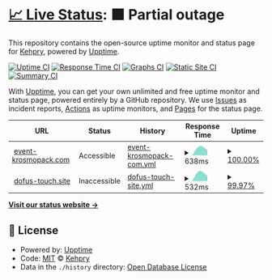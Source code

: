 # [📈 Live Status](https://Kehpry.github.io/phishcheck): <!--live status--> **🟧 Partial outage**

This repository contains the open-source uptime monitor and status page for [Kehpry](https://Kehpry.github.io/phishcheck), powered by [Upptime](https://github.com/upptime/upptime).

[![Uptime CI](https://github.com/Kehpry/phishcheck/workflows/Uptime%20CI/badge.svg)](https://github.com/Kehpry/phishcheck/actions?query=workflow%3A%22Uptime+CI%22)
[![Response Time CI](https://github.com/Kehpry/phishcheck/workflows/Response%20Time%20CI/badge.svg)](https://github.com/Kehpry/phishcheck/actions?query=workflow%3A%22Response+Time+CI%22)
[![Graphs CI](https://github.com/Kehpry/phishcheck/workflows/Graphs%20CI/badge.svg)](https://github.com/Kehpry/phishcheck/actions?query=workflow%3A%22Graphs+CI%22)
[![Static Site CI](https://github.com/Kehpry/phishcheck/workflows/Static%20Site%20CI/badge.svg)](https://github.com/Kehpry/phishcheck/actions?query=workflow%3A%22Static+Site+CI%22)
[![Summary CI](https://github.com/Kehpry/phishcheck/workflows/Summary%20CI/badge.svg)](https://github.com/Kehpry/phishcheck/actions?query=workflow%3A%22Summary+CI%22)

With [Upptime](https://upptime.js.org), you can get your own unlimited and free uptime monitor and status page, powered entirely by a GitHub repository. We use [Issues](https://github.com/Kehpry/phishcheck/issues) as incident reports, [Actions](https://github.com/Kehpry/phishcheck/actions) as uptime monitors, and [Pages](https://Kehpry.github.io/phishcheck) for the status page.

<!--start: status pages-->
<!-- This summary is generated by Upptime (https://github.com/upptime/upptime) -->
<!-- Do not edit this manually, your changes will be overwritten -->
<!-- prettier-ignore -->
| URL | Status | History | Response Time | Uptime |
| --- | ------ | ------- | ------------- | ------ |
| <img alt="" src="https://favicons.githubusercontent.com/event-krosmopack.com" height="13"> [event-krosmopack.com](https://event-krosmopack.com) | Accessible | [event-krosmopack-com.yml](https://github.com/Kehpry/phishcheck/commits/HEAD/history/event-krosmopack-com.yml) | <details><summary><img alt="Response time graph" src="./graphs/event-krosmopack-com/response-time-week.png" height="20"> 638ms</summary><br><a href="https://phishcheck.dofhelp.fr/history/event-krosmopack-com"><img alt="Response time 638" src="https://img.shields.io/endpoint?url=https%3A%2F%2Fraw.githubusercontent.com%2FKehpry%2Fphishcheck%2FHEAD%2Fapi%2Fevent-krosmopack-com%2Fresponse-time.json"></a><br><a href="https://phishcheck.dofhelp.fr/history/event-krosmopack-com"><img alt="24-hour response time 638" src="https://img.shields.io/endpoint?url=https%3A%2F%2Fraw.githubusercontent.com%2FKehpry%2Fphishcheck%2FHEAD%2Fapi%2Fevent-krosmopack-com%2Fresponse-time-day.json"></a><br><a href="https://phishcheck.dofhelp.fr/history/event-krosmopack-com"><img alt="7-day response time 638" src="https://img.shields.io/endpoint?url=https%3A%2F%2Fraw.githubusercontent.com%2FKehpry%2Fphishcheck%2FHEAD%2Fapi%2Fevent-krosmopack-com%2Fresponse-time-week.json"></a><br><a href="https://phishcheck.dofhelp.fr/history/event-krosmopack-com"><img alt="30-day response time 638" src="https://img.shields.io/endpoint?url=https%3A%2F%2Fraw.githubusercontent.com%2FKehpry%2Fphishcheck%2FHEAD%2Fapi%2Fevent-krosmopack-com%2Fresponse-time-month.json"></a><br><a href="https://phishcheck.dofhelp.fr/history/event-krosmopack-com"><img alt="1-year response time 638" src="https://img.shields.io/endpoint?url=https%3A%2F%2Fraw.githubusercontent.com%2FKehpry%2Fphishcheck%2FHEAD%2Fapi%2Fevent-krosmopack-com%2Fresponse-time-year.json"></a></details> | <details><summary><a href="https://phishcheck.dofhelp.fr/history/event-krosmopack-com">100.00%</a></summary><a href="https://phishcheck.dofhelp.fr/history/event-krosmopack-com"><img alt="All-time uptime 100.00%" src="https://img.shields.io/endpoint?url=https%3A%2F%2Fraw.githubusercontent.com%2FKehpry%2Fphishcheck%2FHEAD%2Fapi%2Fevent-krosmopack-com%2Fuptime.json"></a><br><a href="https://phishcheck.dofhelp.fr/history/event-krosmopack-com"><img alt="24-hour uptime 100.00%" src="https://img.shields.io/endpoint?url=https%3A%2F%2Fraw.githubusercontent.com%2FKehpry%2Fphishcheck%2FHEAD%2Fapi%2Fevent-krosmopack-com%2Fuptime-day.json"></a><br><a href="https://phishcheck.dofhelp.fr/history/event-krosmopack-com"><img alt="7-day uptime 100.00%" src="https://img.shields.io/endpoint?url=https%3A%2F%2Fraw.githubusercontent.com%2FKehpry%2Fphishcheck%2FHEAD%2Fapi%2Fevent-krosmopack-com%2Fuptime-week.json"></a><br><a href="https://phishcheck.dofhelp.fr/history/event-krosmopack-com"><img alt="30-day uptime 100.00%" src="https://img.shields.io/endpoint?url=https%3A%2F%2Fraw.githubusercontent.com%2FKehpry%2Fphishcheck%2FHEAD%2Fapi%2Fevent-krosmopack-com%2Fuptime-month.json"></a><br><a href="https://phishcheck.dofhelp.fr/history/event-krosmopack-com"><img alt="1-year uptime 100.00%" src="https://img.shields.io/endpoint?url=https%3A%2F%2Fraw.githubusercontent.com%2FKehpry%2Fphishcheck%2FHEAD%2Fapi%2Fevent-krosmopack-com%2Fuptime-year.json"></a></details>
| <img alt="" src="https://favicons.githubusercontent.com/dofus-touch.site" height="13"> [dofus-touch.site](https://dofus-touch.site) | Inaccessible | [dofus-touch-site.yml](https://github.com/Kehpry/phishcheck/commits/HEAD/history/dofus-touch-site.yml) | <details><summary><img alt="Response time graph" src="./graphs/dofus-touch-site/response-time-week.png" height="20"> 532ms</summary><br><a href="https://phishcheck.dofhelp.fr/history/dofus-touch-site"><img alt="Response time 532" src="https://img.shields.io/endpoint?url=https%3A%2F%2Fraw.githubusercontent.com%2FKehpry%2Fphishcheck%2FHEAD%2Fapi%2Fdofus-touch-site%2Fresponse-time.json"></a><br><a href="https://phishcheck.dofhelp.fr/history/dofus-touch-site"><img alt="24-hour response time 532" src="https://img.shields.io/endpoint?url=https%3A%2F%2Fraw.githubusercontent.com%2FKehpry%2Fphishcheck%2FHEAD%2Fapi%2Fdofus-touch-site%2Fresponse-time-day.json"></a><br><a href="https://phishcheck.dofhelp.fr/history/dofus-touch-site"><img alt="7-day response time 532" src="https://img.shields.io/endpoint?url=https%3A%2F%2Fraw.githubusercontent.com%2FKehpry%2Fphishcheck%2FHEAD%2Fapi%2Fdofus-touch-site%2Fresponse-time-week.json"></a><br><a href="https://phishcheck.dofhelp.fr/history/dofus-touch-site"><img alt="30-day response time 532" src="https://img.shields.io/endpoint?url=https%3A%2F%2Fraw.githubusercontent.com%2FKehpry%2Fphishcheck%2FHEAD%2Fapi%2Fdofus-touch-site%2Fresponse-time-month.json"></a><br><a href="https://phishcheck.dofhelp.fr/history/dofus-touch-site"><img alt="1-year response time 532" src="https://img.shields.io/endpoint?url=https%3A%2F%2Fraw.githubusercontent.com%2FKehpry%2Fphishcheck%2FHEAD%2Fapi%2Fdofus-touch-site%2Fresponse-time-year.json"></a></details> | <details><summary><a href="https://phishcheck.dofhelp.fr/history/dofus-touch-site">99.97%</a></summary><a href="https://phishcheck.dofhelp.fr/history/dofus-touch-site"><img alt="All-time uptime 99.97%" src="https://img.shields.io/endpoint?url=https%3A%2F%2Fraw.githubusercontent.com%2FKehpry%2Fphishcheck%2FHEAD%2Fapi%2Fdofus-touch-site%2Fuptime.json"></a><br><a href="https://phishcheck.dofhelp.fr/history/dofus-touch-site"><img alt="24-hour uptime 99.97%" src="https://img.shields.io/endpoint?url=https%3A%2F%2Fraw.githubusercontent.com%2FKehpry%2Fphishcheck%2FHEAD%2Fapi%2Fdofus-touch-site%2Fuptime-day.json"></a><br><a href="https://phishcheck.dofhelp.fr/history/dofus-touch-site"><img alt="7-day uptime 99.97%" src="https://img.shields.io/endpoint?url=https%3A%2F%2Fraw.githubusercontent.com%2FKehpry%2Fphishcheck%2FHEAD%2Fapi%2Fdofus-touch-site%2Fuptime-week.json"></a><br><a href="https://phishcheck.dofhelp.fr/history/dofus-touch-site"><img alt="30-day uptime 99.97%" src="https://img.shields.io/endpoint?url=https%3A%2F%2Fraw.githubusercontent.com%2FKehpry%2Fphishcheck%2FHEAD%2Fapi%2Fdofus-touch-site%2Fuptime-month.json"></a><br><a href="https://phishcheck.dofhelp.fr/history/dofus-touch-site"><img alt="1-year uptime 99.97%" src="https://img.shields.io/endpoint?url=https%3A%2F%2Fraw.githubusercontent.com%2FKehpry%2Fphishcheck%2FHEAD%2Fapi%2Fdofus-touch-site%2Fuptime-year.json"></a></details>

<!--end: status pages-->

[**Visit our status website →**](https://Kehpry.github.io/phishcheck)

## 📄 License

- Powered by: [Upptime](https://github.com/upptime/upptime)
- Code: [MIT](./LICENSE) © [Kehpry](https://Kehpry.github.io/phishcheck)
- Data in the `./history` directory: [Open Database License](https://opendatacommons.org/licenses/odbl/1-0/)
